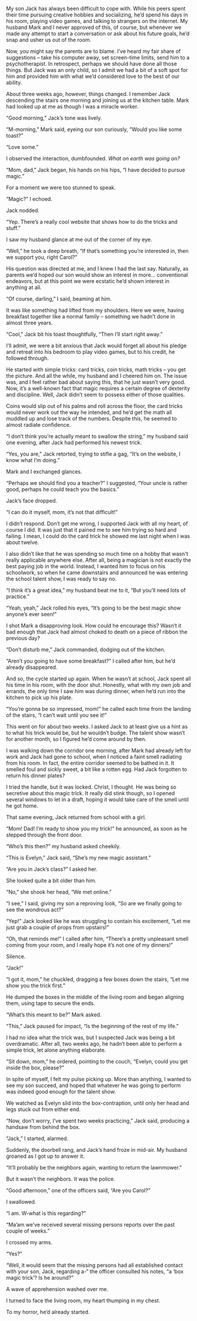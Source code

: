 My son Jack has always been difficult to cope with. While his peers spent their time pursuing creative hobbies and socializing, he’d spend his days in his room, playing video games, and talking to strangers on the internet. My husband Mark and I never approved of this, of course, but whenever we made any attempt to start a conversation or ask about his future goals, he’d snap and usher us out of the room. 

Now, you might say the parents are to blame. I’ve heard my fair share of suggestions – take his computer away, set screen-time limits, send him to a psychotherapist. In retrospect, perhaps we should have done all those things. But Jack was an only child, so I admit we had a bit of a soft spot for him and provided him with what we’d considered love to the best of our ability.

About three weeks ago, however, things changed. I remember Jack descending the stairs one morning and joining us at the kitchen table. Mark had looked up at me as though I was a miracle worker.

“Good morning,” Jack’s tone was lively.

“M-morning,” Mark said, eyeing our son curiously, “Would you like some toast?”

“Love some.”

I observed the interaction, dumbfounded. *What on earth was going on?*

“Mom, dad,” Jack began, his hands on his hips, “I have decided to pursue magic.”

For a moment we were too stunned to speak.

“Magic?” I echoed.

Jack nodded.

“Yep. There’s a really cool website that shows how to do the tricks and stuff.”

I saw my husband glance at me out of the corner of my eye.

“Well,” he took a deep breath, “If that’s something you’re interested in, then we support you, right Carol?”

His question was directed at me, and I knew I had the last say. Naturally, as parents we’d hoped our son would show an interest in more… conventional endeavors, but at this point we were ecstatic he’d shown interest in anything at all.

“Of course, darling,” I said, beaming at him.

It was like something had lifted from my shoulders. Here we were, having breakfast together like a normal family – something we hadn’t done in almost three years.

“Cool,” Jack bit his toast thoughtfully, “Then I’ll start right away.”

I’ll admit, we were a bit anxious that Jack would forget all about his pledge and retreat into his bedroom to play video games, but to his credit, he followed through. 

He started with simple tricks: card tricks, coin tricks, math tricks – you get the picture. And all the while, my husband and I cheered him on. The issue was, and I feel rather bad about saying this, that he just wasn’t very good. Now, it’s a well-known fact that magic requires a certain degree of dexterity and discipline. Well, Jack didn’t seem to possess either of those qualities. 

Coins would slip out of his palms and roll across the floor, the card tricks would never work out the way he intended, and he’d get the math all muddled up and lose track of the numbers. Despite this, he seemed to almost radiate confidence.

“I don’t think you’re actually meant to swallow the string,” my husband said one evening, after Jack had performed his newest trick. 

“Yes, you are,” Jack retorted, trying to stifle a gag, “It’s on the website, I know what I’m doing.”

Mark and I exchanged glances.

“Perhaps we should find you a teacher?” I suggested, “Your uncle is rather good, perhaps he could teach you the basics.”

Jack’s face dropped.

“I can do it myself, mom, it’s not that difficult!”

I didn’t respond. Don’t get me wrong, I supported Jack with all my heart, of course I did. It was just that it pained me to see him trying so hard and failing. I mean, I could do the card trick he showed me last night when I was about twelve. 

I also didn’t like that he was spending so much time on a hobby that wasn't really applicable anywhere else. After all, being a magician is not exactly the best paying job in the world. Instead, I wanted him to focus on his schoolwork, so when he came downstairs and announced he was entering the school talent show, I was ready to say no. 

“I think it’s a great idea,” my husband beat me to it, “But you’ll need lots of practice.”

“Yeah, yeah,” Jack rolled his eyes, “It’s going to be the best magic show anyone’s ever seen!”

I shot Mark a disapproving look. How could he encourage this? Wasn’t it bad enough that Jack had almost choked to death on a piece of ribbon the previous day?

“Don’t disturb me,” Jack commanded, dodging out of the kitchen.

“Aren’t you going to have some breakfast?” I called after him, but he’d already disappeared.

And so, the cycle started up again. When he wasn’t at school, Jack spent all his time in his room, with the door shut. Honestly, what with my own job and errands, the only time I saw him was during dinner, when he’d run into the kitchen to pick up his plate. 

“You’re gonna be so impressed, mom!” he called each time from the landing of the stairs, “I can’t wait until you see it!”

This went on for about two weeks. I asked Jack to at least give us a hint as to what his trick would be, but he wouldn’t budge. The talent show wasn’t for another month, so I figured he’d come around by then. 

I was walking down the corridor one morning, after Mark had already left for work and Jack had gone to school, when I noticed a faint smell radiating from his room. In fact, the entire corridor seemed to be bathed in it. It smelled foul and sickly sweet, a bit like a rotten egg. Had Jack forgotten to return his dinner plates?

I tried the handle, but it was locked. Christ, I thought. He was being so secretive about this magic trick. It really did stink though, so I opened several windows to let in a draft, hoping it would take care of the smell until he got home.

That same evening, Jack returned from school with a girl.

“Mom! Dad! I’m ready to show you my trick!” he announced, as soon as he stepped through the front door. 

“Who’s this then?” my husband asked cheekily.

“This is Evelyn,” Jack said, “She’s my new magic assistant.”

“Are you in Jack’s class?” I asked her.

She looked quite a bit older than him.

“No,” she shook her head, “We met online.”

“I see,” I said, giving my son a reproving look, “So are we finally going to see the wondrous act?”

“Yep!” Jack looked like he was struggling to contain his excitement, “Let me just grab a couple of props from upstairs!”

“Oh, that reminds me!” I called after him, “There’s a pretty unpleasant smell coming from your room, and I really hope it’s not one of my dinners!”

Silence.

“Jack!”

“I got it, mom,” he chuckled, dragging a few boxes down the stairs, “Let me show you the trick first.”

He dumped the boxes in the middle of the living room and began aligning them, using tape to secure the ends. 

“What’s this meant to be?” Mark asked.

“This,” Jack paused for impact, “Is the beginning of the rest of my life.”

I had no idea what the trick was, but I suspected Jack was being a bit overdramatic. After all, two weeks ago, he hadn’t been able to perform a simple trick, let alone anything elaborate.

“Sit down, mom,” he ordered, pointing to the couch, “Evelyn, could you get inside the box, please?”

In spite of myself, I felt my pulse picking up. More than anything, I wanted to see my son succeed, and hoped that whatever he was going to perform was indeed good enough for the talent show. 

We watched as Evelyn slid into the box-contraption, until only her head and legs stuck out from either end. 

“Now, don’t worry, I’ve spent two weeks practicing,” Jack said, producing a handsaw from behind the box.

“Jack,” I started, alarmed.

Suddenly, the doorbell rang, and Jack’s hand froze in mid-air. My husband groaned as I got up to answer it.

“It’ll probably be the neighbors again, wanting to return the lawnmower.”

But it wasn’t the neighbors. It was the police.

“Good afternoon,” one of the officers said, “Are you Carol?”

I swallowed.

“I am. W-what is this regarding?”

“Ma’am we’ve received several missing persons reports over the past couple of weeks.”

I crossed my arms.

“Yes?”

“Well, it would seem that the missing persons had all established contact with your son, Jack, regarding a-“ the officer consulted his notes, “a ‘box magic trick’? Is he around?”

A wave of apprehension washed over me. 

I turned to face the living room, my heart thumping in my chest.

To my horror, he’d already started.
